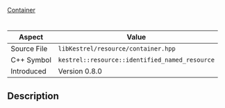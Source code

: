 [Container](index.md)
# 
| Aspect | Value |
| --- | --- |
| Source File | `libKestrel/resource/container.hpp` |
| C++ Symbol | `kestrel::resource::identified_named_resource` |
| Introduced | Version 0.8.0 |
## Description
